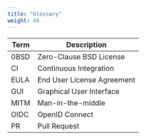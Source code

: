 ```yaml
---
title: "Glossary"
weight: 40
---
```


| Term | Description                |
|------|----------------------------|
| 0BSD | Zero-Clause BSD License    |
| CI   | Continuous Integration     |
| EULA | End User License Agreement |
| GUI  | Graphical User Interface   |
| MITM | Man-in-the-middle          |
| OIDC | OpenID Connect             |
| PR   | Pull Request               |
